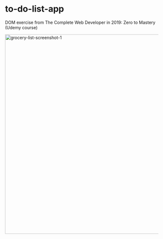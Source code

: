 # to-do-list-app
DOM exercise from The Complete Web Developer in 2019: Zero to Mastery (Udemy course)

<img width="657" alt="grocery-list-screenshot-1" src="https://user-images.githubusercontent.com/1418916/64483615-cff61500-d248-11e9-8b67-cd7daab4a1e1.png">
